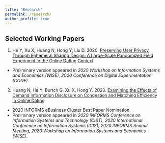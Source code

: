 ```yaml
---
title: "Research"
permalink: /research/
author_profile: true
---
```


## Selected Working Papers
1. He Y, Xu X, Huang N, Hong Y, Liu D. 2020. [Preserving User Privacy Through Ephemeral Sharing Design: A Large-Scale Randomized Field Experiment in the Online Dating Context](https://papers.ssrn.com/sol3/papers.cfm?abstract_id=3740782)
- Preliminary version appeared in *2020 Workshop on Information Systems and Economics (WISE)*, *2020 Conference on Digital Experimentation (CODE)*.

2. Huang N, He Y, Burtch G, Xu X, Hong Y. 2020. [Examining the Effects of Demand Information Disclosure on Congestion and Matching Efficiency in Online Dating](https://papers.ssrn.com/sol3/papers.cfm?abstract_id=3514033)
- 2020 INFORMS eBusiness Cluster Best Paper Nomination.
- Preliminary version appeared in *2020 INFORMS Conference on Information Systems and Technology (CIST)*, *2020 International Conference on Information Systems (ICIS)*, *2020 INFORMS Annual Meeting*, *2020 Workshop on Information Systems and Economics (WISE)*.
